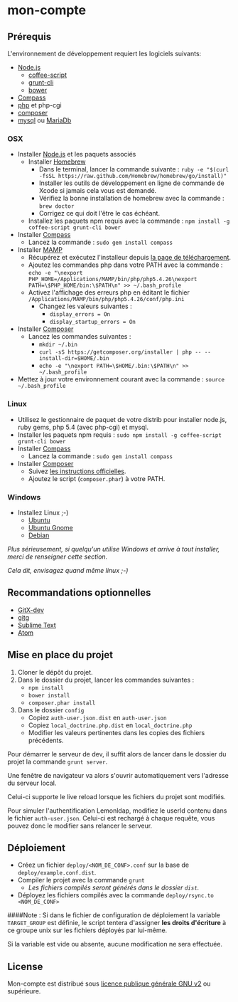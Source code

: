 mon-compte
==========
Prérequis
---------
L'environnement de développement requiert les logiciels suivants:

* [Node.js](http://nodejs.org/)
  * [coffee-script](http://coffeescript.org/)
  * [grunt-cli](http://gruntjs.com/)
  * [bower](http://bower.io/)
* [Compass](http://compass-style.org/)
* [php](http://www.php.net/) et php-cgi
* [composer](https://getcomposer.org/)
* [mysql](http://www.mysql.fr/) ou [MariaDb](https://mariadb.org/)

### OSX
* Installer [Node.js](http://nodejs.org/) et les paquets associés
  * Installer [Homebrew](http://brew.sh/)
    * Dans le terminal, lancer la commande suivante : `ruby -e "$(curl -fsSL https://raw.github.com/Homebrew/homebrew/go/install)"`
    * Installer les outils de développement en ligne de commande de Xcode si jamais cela vous est demandé.
    * Vérifiez la bonne installation de homebrew avec la commande : `brew doctor`
    * Corrigez ce qui doit l'être le cas échéant.
  * Installez les paquets npm requis avec la commande : `npm install -g coffee-script grunt-cli bower`
* Installer [Compass](http://compass-style.org/)
  * Lancez la commande : `sudo gem install compass`
* Installer [MAMP](http://www.mamp.info/)
  * Récupérez et exécutez l'installeur depuis [la page de téléchargement](http://www.mamp.info/en/downloads/).
  * Ajoutez les commandes php dans votre PATH avec la commande : `echo -e "\nexport PHP_HOME=/Applications/MAMP/bin/php/php5.4.26\nexport PATH=\$PHP_HOME/bin:\$PATH\n" >> ~/.bash_profile`
  * Activez l'affichage des erreurs php en éditant le fichier `/Applications/MAMP/bin/php/php5.4.26/conf/php.ini`
    * Changez les valeurs suivantes :
      * `display_errors = On`
      * `display_startup_errors = On`
* Installer [Composer](https://getcomposer.org/)
  * Lancez les commandes suivantes :
    * `mkdir ~/.bin`
    * `curl -sS https://getcomposer.org/installer | php -- --install-dir=$HOME/.bin`
    * `echo -e "\nexport PATH=\$HOME/.bin:\$PATH\n" >> ~/.bash_profile`
* Mettez à jour votre environnement courant avec la commande : `source ~/.bash_profile`

### Linux
* Utilisez le gestionnaire de paquet de votre distrib pour installer node.js, ruby gems, php 5.4 (avec php-cgi) et mysql.
* Installer les paquets npm requis : `sudo npm install -g coffee-script grunt-cli bower`
* Installer [Compass](http://compass-style.org/)
  * Lancez la commande : `sudo gem install compass`
* Installer [Composer](https://getcomposer.org/)
  * Suivez [les instructions officielles](https://getcomposer.org/download/).
  * Ajoutez le script (`composer.phar`) à votre PATH.

### Windows
* Installez Linux ;-)
  * [Ubuntu](http://www.ubuntu.com/)
  * [Ubuntu Gnome](http://ubuntugnome.org/)
  * [Debian](https://www.debian.org/)

*Plus sérieusement, si quelqu'un utilise Windows et arrive à tout installer, merci de renseigner cette section.*

*Cela dit, envisagez quand même linux ;-)*

Recommandations optionnelles
----------------------------
* [GitX-dev](http://rowanj.github.io/gitx/)
* [gitg](https://wiki.gnome.org/action/show/Apps/Gitg?action=show)
* [Sublime Text](http://www.sublimetext.com/)
* [Atom](https://atom.io/)

Mise en place du projet
-----------------------
1. Cloner le dépôt du projet.
2. Dans le dossier du projet, lancer les commandes suivantes :
   * `npm install`
   * `bower install`
   * `composer.phar install`
3. Dans le dossier `config`
   * Copiez `auth-user.json.dist` en `auth-user.json`
   * Copiez `local_doctrine.php.dist` en `local_doctrine.php`
   * Modifier les valeurs pertinentes dans les copies des fichiers précédents.

Pour démarrer le serveur de dev, il suffit alors de lancer dans le dossier du projet la commande `grunt server`.

Une fenêtre de navigateur va alors s'ouvrir automatiquement vers l'adresse du serveur local.

Celui-ci supporte le live reload lorsque les fichiers du projet sont modifiés.

Pour simuler l'authentification Lemonldap, modifiez le userId contenu dans le fichier `auth-user.json`.
Celui-ci est rechargé à chaque requête, vous pouvez donc le modifier sans relancer le serveur.

Déploiement
-----------
* Créez un fichier `deploy/<NOM_DE_CONF>.conf` sur la base de `deploy/example.conf.dist`.
* Compiler le projet avec la commande `grunt`
  * *Les fichiers compilés seront générés dans le dossier `dist`.*
* Déployez les fichiers compilés avec la commande `deploy/rsync.to <NOM_DE_CONF>`

####Note :
Si dans le fichier de configuration de déploiement la variable `TARGET_GROUP` est définie, le script tentera d'assigner **les droits d'écriture** à ce groupe unix sur les fichiers déployés par lui-même.

Si la variable est vide ou absente, aucune modification ne sera effectuée.

License
-------
Mon-compte est distribué sous [licence publique générale GNU v2](http://www.gnu.org/licenses/gpl-2.0.html) ou supérieure.

